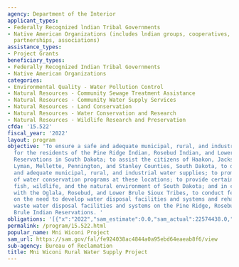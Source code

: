```yaml
---
agency: Department of the Interior
applicant_types:
- Federally Recognized lndian Tribal Governments
- Native American Organizations (includes lndian groups, cooperatives, corporations,
  partnerships, associations)
assistance_types:
- Project Grants
beneficiary_types:
- Federally Recognized Indian Tribal Governments
- Native American Organizations
categories:
- Environmental Quality - Water Pollution Control
- Natural Resources - Community Sewage Treatment Assistance
- Natural Resources - Community Water Supply Services
- Natural Resources - Land Conservation
- Natural Resources - Water Conservation and Research
- Natural Resources - Wildlife Research and Preservation
cfda: '15.522'
fiscal_year: '2022'
layout: program
objective: 'To ensure a safe and adequate municipal, rural, and industrial water supply
  for the residents of the Pine Ridge Indian, Rosebud Indian, and Lower Brule Indian
  Reservations in South Dakota; to assist the citizens of Haakon, Jackson, Jones,
  Lyman, Mellette, Pennington, and Stanley Counties, South Dakota, to develop safe
  and adequate municipal, rural, and industrial water supplies; to promote the implementation
  of water conservation programs at these locations; to provide certain benefits to
  fish, wildlife, and the natural environment of South Dakota; and in consultation
  with the Oglala, Rosebud, and Lower Brule Sioux Tribes, to conduct feasibility studies
  on the need to develop water disposal facilities and systems and rehabilitate existing
  waste water disposal facilities and systems on the Pine Ridge, Rosebud, and Lower
  Brule Indian Reservations. '
obligations: '[{"x":"2022","sam_estimate":0.0,"sam_actual":22574438.0,"usa_spending_actual":52937807.0},{"x":"2023","sam_estimate":20597000.0,"sam_actual":0.0,"usa_spending_actual":12994800.0},{"x":"2024","sam_estimate":39194000.0,"sam_actual":0.0,"usa_spending_actual":0.0}]'
permalink: /program/15.522.html
popular_name: Mni Wiconi Project
sam_url: https://sam.gov/fal/fe924038ac4844a0a95ebd64eaeab8f6/view
sub-agency: Bureau of Reclamation
title: Mni Wiconi Rural Water Supply Project
---
```

